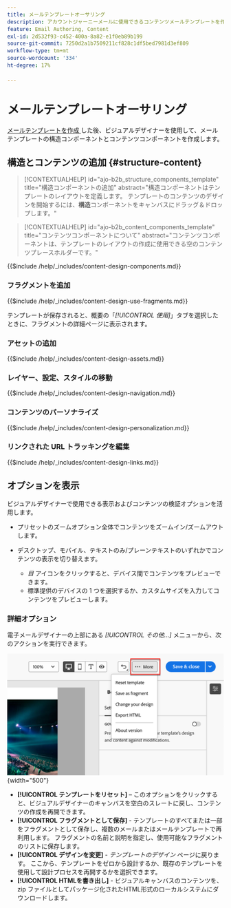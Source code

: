 ```yaml
---
title: メールテンプレートオーサリング
description: アカウントジャーニーメールに使用できるコンテンツメールテンプレートを作成して、デザインを簡単かつ効率的に再利用する方法を説明します。
feature: Email Authoring, Content
exl-id: 2d532f93-c452-400a-8a82-e1f0eb89b199
source-git-commit: 7250d2a1b7509211cf828c1df5bed7981d3ef809
workflow-type: tm+mt
source-wordcount: '334'
ht-degree: 17%

---
```


# メールテンプレートオーサリング

[ メールテンプレートを作成 ](./email-templates.md#create-an-email-template) した後、ビジュアルデザイナーを使用して、メールテンプレートの構造コンポーネントとコンテンツコンポーネントを作成します。

## 構造とコンテンツの追加 {#structure-content}

>[!CONTEXTUALHELP]
>id="ajo-b2b_structure_components_template"
>title="構造コンポーネントの追加"
>abstract="構造コンポーネントはテンプレートのレイアウトを定義します。 テンプレートのコンテンツのデザインを開始するには、**構造**&#x200B;コンポーネントをキャンバスにドラッグ＆ドロップします。"

>[!CONTEXTUALHELP]
>id="ajo-b2b_content_components_template"
>title="コンテンツコンポーネントについて"
>abstract="コンテンツコンポーネントは、テンプレートのレイアウトの作成に使用できる空のコンテンツプレースホルダーです。"

{{$include /help/_includes/content-design-components.md}}

### フラグメントを追加

{{$include /help/_includes/content-design-use-fragments.md}}

テンプレートが保存されると、概要の「_[!UICONTROL 使用]_」タブを選択したときに、フラグメントの詳細ページに表示されます。

### アセットの追加

{{$include /help/_includes/content-design-assets.md}}

### レイヤー、設定、スタイルの移動

{{$include /help/_includes/content-design-navigation.md}}

### コンテンツのパーソナライズ

{{$include /help/_includes/content-design-personalization.md}}

### リンクされた URL トラッキングを編集

{{$include /help/_includes/content-design-links.md}}

## オプションを表示

ビジュアルデザイナーで使用できる表示およびコンテンツの検証オプションを活用します。

* プリセットのズームオプション全体でコンテンツをズームイン/ズームアウトします。

* デスクトップ、モバイル、テキストのみ/プレーンテキストのいずれかでコンテンツの表示を切り替えます。
   * _目_ アイコンをクリックすると、デバイス間でコンテンツをプレビューできます。
   * 標準提供のデバイスの 1 つを選択するか、カスタムサイズを入力してコンテンツをプレビューします。

### 詳細オプション

電子メールデザイナーの上部にある _[!UICONTROL その他…]_ メニューから、次のアクションを実行できます。

![ 「詳細」をクリックしてテンプレートアクションにアクセス ](./assets/visual-designer-more-menu.png){width="500"}

* **[!UICONTROL テンプレートをリセット]** – このオプションをクリックすると、ビジュアルデザイナーのキャンバスを空白のスレートに戻し、コンテンツの作成を再開できます。
* **[!UICONTROL フラグメントとして保存]** - テンプレートのすべてまたは一部をフラグメントとして保存し、複数のメールまたはメールテンプレートで再利用します。 フラグメントの名前と説明を指定し、使用可能なフラグメントのリストに保存します。
* **[!UICONTROL デザインを変更]** - _テンプレートのデザイン_ ページに戻ります。 ここから、テンプレートをゼロから設計するか、既存のテンプレートを使用して設計プロセスを再開するかを選択できます。
* **[!UICONTROL HTMLを書き出し]** - ビジュアルキャンバスのコンテンツを、zip ファイルとしてパッケージ化されたHTML形式のローカルシステムにダウンロードします。
